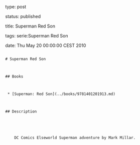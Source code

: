 type: post
status: published
title: Superman Red Son
tags: serie:Superman Red Son
date: Thu May 20 00:00:00 CEST 2010
~~~~~~
# Superman Red Son

## Books

 * [Superman: Red Son](../books/9781401201913.md)

## Description


    DC Comics Elseworld Superman adventure by Mark Millar.


